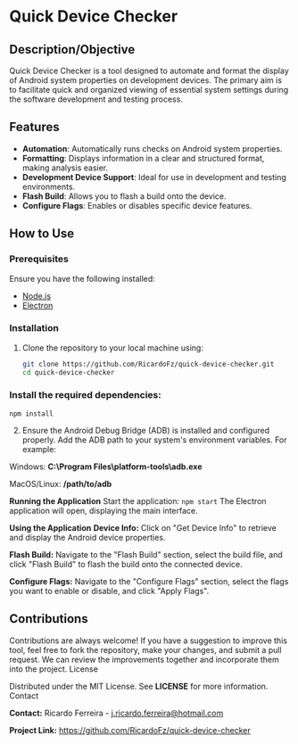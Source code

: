 # Quick Device Checker

## Description/Objective
Quick Device Checker is a tool designed to automate and format the display of Android system properties on development devices. The primary aim is to facilitate quick and organized viewing of essential system settings during the software development and testing process.

## Features
- **Automation**: Automatically runs checks on Android system properties.
- **Formatting**: Displays information in a clear and structured format, making analysis easier.
- **Development Device Support**: Ideal for use in development and testing environments.
- **Flash Build**: Allows you to flash a build onto the device.
- **Configure Flags**: Enables or disables specific device features.

## How to Use

### Prerequisites
Ensure you have the following installed:
- [Node.js](https://nodejs.org/)
- [Electron](https://www.electronjs.org/)

### Installation

1. Clone the repository to your local machine using:
   ```sh
   git clone https://github.com/RicardoFz/quick-device-checker.git
   cd quick-device-checker

### Install the required dependencies:

```npm install```

2. Ensure the Android Debug Bridge (ADB) is installed and configured properly. Add the ADB path to your system's environment variables. For example:

Windows: **C:\Program Files\platform-tools\adb.exe**

MacOS/Linux: **/path/to/adb**

**Running the Application**
Start the application:
```npm start```
The Electron application will open, displaying the main interface.

**Using the Application**
**Device Info:** Click on "Get Device Info" to retrieve and display the Android device properties.

**Flash Build:** Navigate to the "Flash Build" section, select the build file, and click "Flash Build" to flash the build onto the connected device.

**Configure Flags:** Navigate to the "Configure Flags" section, select the flags you want to enable or disable, and click "Apply Flags".

## Contributions

Contributions are always welcome! If you have a suggestion to improve this tool, feel free to fork the repository, make your changes, and submit a pull request. We can review the improvements together and incorporate them into the project.
License

Distributed under the MIT License. See **LICENSE** for more information.
Contact

**Contact:** Ricardo Ferreira - j.ricardo.ferreira@hotmail.com

**Project Link:** https://github.com/RicardoFz/quick-device-checker
